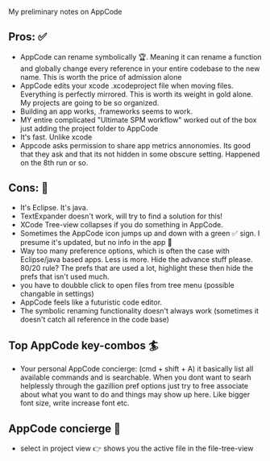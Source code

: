 My preliminary notes on AppCode<!--more--> 


## Pros: ✅
- AppCode can rename symbolically 🏆. Meaning it can rename a function and globally change every reference in your entire codebase to the new name. This is worth the price of admission alone
- AppCode edits your xcode .xcodeproject file when moving files. Everything is perfectly mirrored. This is worth its weight in gold alone. My projects are going to be so organized.
- Building an app works, .frameworks seems to work.
- MY entire complicated "Ultimate SPM workflow" worked out of the box just adding the project folder to AppCode
- It's fast. Unlike xcode
- Appcode asks permission to share app metrics annonomies. Its good that they ask and that its not hidden in some obscure setting. Happened on the 8th run or so. 

## Cons: 🚫
- It's Eclipse. It's java. 
- TextExpander doesn't work, will try to find a solution for this!
- XCode Tree-view collapses if you do something in AppCode. 
- Sometimes the AppCode icon jumps up and down with a green ✅ sign. I presume it's updated, but no info in the app 🤔
- Way too many preference options, which is often the case with Eclipse/java based apps. Less is more. Hide the advance stuff please. 80/20 rule? The prefs that are used a lot, highlight these then hide the prefs that isn't used much.
- you have to doubble click to open files from tree menu (possible changable in settings)
- AppCode feels like a futuristic code editor. 
- The symbolic renaming functionality doesn't always work (sometimes it doesn't catch all reference in the code base)

## Top AppCode key-combos 🏄

- Your personal AppCode concierge: (cmd + shift + A) it basically list all available commands and is searchable. When you dont want to searh helplessly through the gazillion pref options just try to free associate  about what you want to do and things may show up here. Like bigger font size, write increase font etc. 

## AppCode concierge 💁
- select in project view 👉 shows you the active file in the file-tree-view